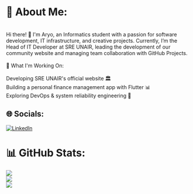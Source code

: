 # 💫 About Me:
<br>Hi there! 👋 I'm Aryo, an Informatics student with a passion for software development, IT infrastructure, and creative projects. Currently, I’m the Head of IT Developer at SRE UNAIR, leading the development of our community website and managing team collaboration with GitHub Projects.<br><br>📌 What I'm Working On:<br><br>Developing SRE UNAIR's official website 🏛<br>Building a personal finance management app with Flutter 📊<br>Exploring DevOps & system reliability engineering 🚀


## 🌐 Socials:
[![LinkedIn](https://img.shields.io/badge/LinkedIn-%230077B5.svg?logo=linkedin&logoColor=white)](https://linkedin.com/in/https://www.linkedin.com/in/aryo-prabowo-20b09b284/) 


# 📊 GitHub Stats:
![](https://github-readme-stats.vercel.app/api?username=asdgyu19&theme=default&hide_border=false&include_all_commits=true&count_private=false)<br/>
![](https://nirzak-streak-stats.vercel.app/?user=asdgyu19&theme=default&hide_border=false)<br/>
![](https://github-readme-stats.vercel.app/api/top-langs/?username=asdgyu19&theme=default&hide_border=false&include_all_commits=true&count_private=false&layout=compact)

<!-- Proudly created with GPRM ( https://gprm.itsvg.in ) -->
